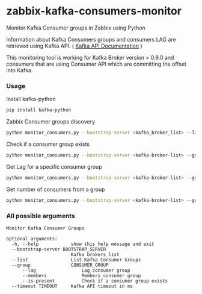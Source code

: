 # zabbix-kafka-consumers-monitor
Monitor Kafka Consumer groups in Zabbix using Python

Information about Kafka Consumers groups and consumers LAG are retrieved using Kafka API. ( [Kafka API Documentation](https://cwiki.apache.org/confluence/display/KAFKA/A+Guide+To+The+Kafka+Protocol#AGuideToTheKafkaProtocol) 
)

This monitoring tool is working for Kafka Broker version > 0.9.0 and consumers that are using Consumer API which are committing the offset into Kafka.

### Usage
Install kafka-python
```bash
pip install kafka-python
```

Zabbix Consumer groups discovery
```bash
python monitor_consumers.py --bootstrap-server <kafka_broker_list> --list 
```

Check if a consumer group exists
```bash
python monitor_consumers.py --bootstrap-server <kafka-broker-list> --group <consumer-group> --is-present
```

Get Lag for a specific consumer group
```bash
python monitor_consumers.py --bootstrap-server <kafka-broker-list> --group <consumer-group> --lag
```

Get number of consumers from a group
```bash
python monitor_consumers.py --bootstrap-server <kafka-broker-list> --group <consumer-group> --members
```

### All possible arguments
```
Monitor Kafka Consumer Groups

optional arguments:
  -h, --help            show this help message and exit
  --bootstrap-server BOOTSTRAP_SERVER
                        Kafka brokers list
  --list                List Kafka Consumer Groups
  --group               CONSUMER_GROUP
      --lag                 Lag consumer group
      --members             Members consumer group
      --is-present          Check if a consumer group exists
  --timeout TIMEOUT     Kafka API timeout in ms
```